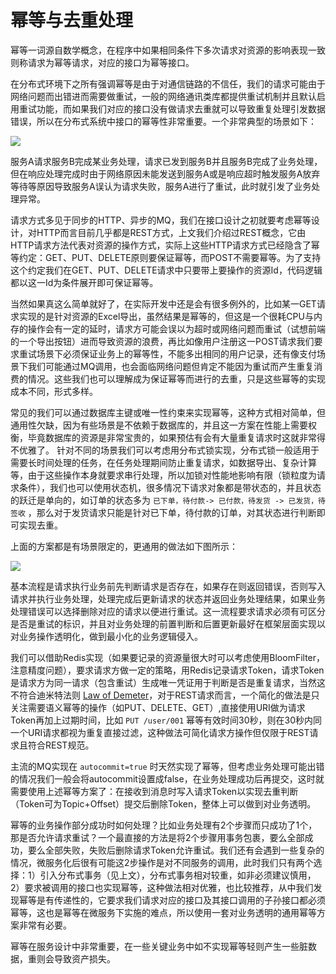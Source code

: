 # 幂等与去重处理

幂等一词源自数学概念，在程序中如果相同条件下多次请求对资源的影响表现一致则称请求为幂等请求，对应的接口为幂等接口。

在分布式环境下之所有强调幂等是由于对通信链路的不信任，我们的请求可能由于网络问题而出错进而需要做重试，一般的网络通讯类库都提供重试机制并且默认启用重试功能，而如果我们对应的接口没有做请求去重就可以导致重复处理引发数据错误，所以在分布式系统中接口的幂等性非常重要。一个非常典型的场景如下：

![](https://raw.githubusercontent.com/gudaoxuri/Microservices-Architecture/master/resources/images/ms-idempotent1.png?sanitize=true)

服务A请求服务B完成某业务处理，请求已发到服务B并且服务B完成了业务处理，但在响应处理完成时由于网络原因未能发送到服务A或是响应超时触发服务A放弃等待等原因导致服务A误认为请求失败，服务A进行了重试，此时就引发了业务处理异常。

请求方式多见于同步的HTTP、异步的MQ，我们在接口设计之初就要考虑幂等设计，对HTTP而言目前几乎都是REST方式，上文我们介绍过REST概念，它由HTTP请求方法代表对资源的操作方式，实际上这些HTTP请求方式已经隐含了幂等约定：GET、PUT、DELETE原则要保证幂等，而POST不需要幂等。为了支持这个约定我们在GET、PUT、DELETE请求中只要带上要操作的资源Id，代码逻辑都以这一Id为条件展开即可保证幂等。

当然如果真这么简单就好了，在实际开发中还是会有很多例外的，比如某一GET请求实现的是针对资源的Excel导出，虽然结果是幂等的，但这是一个很耗CPU与内存的操作会有一定的延时，请求方可能会误以为超时或网络问题而重试（试想前端的一个导出按钮）进而导致资源的浪费，再比如像用户注册这一POST请求我们要求重试场景下必须保证业务上的幂等性，不能多出相同的用户记录，还有像支付场景下我们可能通过MQ调用，也会面临网络问题但肯定不能因为重试而产生重复消费的情况。这些我们也可以理解成为保证幂等而进行的去重，只是这些幂等的实现成本不同，形式多样。

常见的我们可以通过数据库主键或唯一性约束来实现幂等，这种方式相对简单，但通用性欠缺，因为有些场景是不依赖于数据库的，并且这一方案在性能上需要权衡，毕竟数据库的资源是非常宝贵的，如果预估有会有大量重复请求时这就非常得不优雅了。
针对不同的场景我们可以考虑用分布式锁实现，分布式锁一般适用于需要长时间处理的任务，在任务处理期间防止重复请求，如数据导出、复杂计算等，由于这些操作本身就要求串行处理，所以加锁对性能地影响有限（锁粒度为请求条件），我们也可以使用状态机，很多情况下请求对象都是带状态的，并且状态的跃迁是单向的，如订单的状态多为 `已下单，待付款-> 已付款，待发货 -> 已发货，待签收` ，那么对于发货请求只能是针对已下单，待付款的订单，对其状态进行判断即可实现去重。

上面的方案都是有场景限定的，更通用的做法如下图所示：

![](https://raw.githubusercontent.com/gudaoxuri/Microservices-Architecture/master/resources/images/ms-idempotent2.png?sanitize=true)

基本流程是请求执行业务前先判断请求是否存在，如果存在则返回错误，否则写入请求并执行业务处理，处理完成后更新请求的状态并返回业务处理结果，如果业务处理错误可以选择删除对应的请求以便进行重试。这一流程要求请求必须有可区分是否是重试的标识，并且对业务处理的前置判断和后置更新最好在框架层面实现以对业务操作透明化，做到最小化的业务逻辑侵入。

我们可以借助Redis实现（如果要记录的资源量很大时可以考虑使用BloomFilter，注意精度问题），要求请求方做一定的策略，用Redis记录请求Token，请求Token是请求方为同一请求（包含重试）生成唯一凭证用于判断是否是重复请求，当然这不符合迪米特法则 [Law of Demeter](https://en.wikipedia.org/wiki/Law_of_Demeter)，对于REST请求而言，一个简化的做法是只关注需要语义幂等的操作（如PUT、DELETE、GET）,直接使用URI做为请求Token再加上过期时间，比如 `PUT /user/001` 幂等有效时间30秒，则在30秒内同一个URI请求都视为重复直接过滤，这种做法可简化请求方操作但仅限于REST请求且符合REST规范。

主流的MQ实现在 `autocommit=true` 时天然实现了幂等，但考虑业务处理可能出错的情况我们一般会将autocommit设置成false，在业务处理成功后再提交，这时就需要使用上述幂等方案了：在接收到消息时写入请求Token以实现去重判断（Token可为Topic+Offset）提交后删除Token，整体上可以做到对业务透明。

幂等的业务操作部分成功时如何处理？比如业务处理有2个步骤而只成功了1个，那是否允许请求重试？一个最直接的方法是将2个步骤用事务包裹，要么全部成功，要么全部失败，失败后删除请求Token允许重试。我们还有会遇到一些复杂的情况，微服务化后很有可能这2步操作是对不同服务的调用，此时我们只有两个选择：1）引入分布式事务（见上文），分布式事务相对较重，如非必须建议慎用，2）要求被调用的接口也实现幂等，这种做法相对优雅，也比较推荐，从中我们发现幂等是有传递性的，它要求我们请求对应的接口及其接口调用的子孙接口都必须幂等，这也是幂等在微服务下实施的难点，所以使用一套对业务透明的通用幂等方案非常有必要。

幂等在服务设计中非常重要，在一些关键业务中如不实现幂等轻则产生一些脏数据，重则会导致资产损失。
